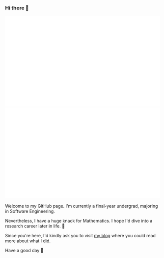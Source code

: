 ### Hi there 👋

![](https://github.com/hoangvanthien/github-stats/blob/master/generated/overview.svg)
![](https://github.com/hoangvanthien/github-stats/blob/master/generated/languages.svg)

Welcome to my GitHub page. I'm currently a final-year undergrad, majoring in Software Engineering.

Nevertheless, I have a huge knack for Mathematics. I hope I'd dive into a research career later in life. 🙈

Since you're here, I'd kindly ask you to visit [my blog](https://www.tvhoang.com) where you could read more about what I did.

Have a good day 🤟
<!--
**hoangvanthien/hoangvanthien** is a ✨ _special_ ✨ repository because its `README.md` (this file) appears on your GitHub profile.

Here are some ideas to get you started:

- 🔭 I’m currently working on ...
- 🌱 I’m currently learning ...
- 👯 I’m looking to collaborate on ...
- 🤔 I’m looking for help with ...
- 💬 Ask me about ...
- 📫 How to reach me: ...
- 😄 Pronouns: ...
- ⚡ Fun fact: ...
-->
